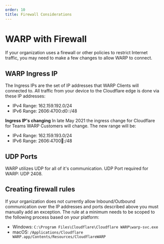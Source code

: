 ```yaml
---
order: 10
title: Firewall Considerations
---
```

# WARP with Firewall
If your organization uses a firewall or other policies to restrict Internet traffic, you may need to make a few changes to allow WARP to connect.

## WARP Ingress IP
The Ingress IPs are the set of IP addresses that WARP Clients will connected to. All traffic from your device to the Cloudflare edge is done via these IP addresses:
- IPv4 Range: 162.159.192.0/24
- IPv6 Range: 2606:4700:d0::/48


<Aside>

**Ingress IP's changing**
In late May 2021 the ingress change for Cloudflare for Teams WARP Customers will change. The new range will be:

- IPv4 Range: 162.159.193.0/24
- IPv6 Range: 2606:4700:100::/48
</Aside>

## UDP Ports
WARP utilizes UDP for all of it's communication. UDP Port required for WARP: UDP 2408. 

## Creating firewall rules
If your organization does not currently allow Inbound/Outbound communication over the IP addresses and ports described above you must manually add an exception. The rule at a minimum needs to be scoped to the following process based on your platform:
- Windows: `C:\Program Files\Cloudflare\Cloudflare WARP\warp-svc.exe`
- macOS: `/Applications/Cloudflare WARP.app/Contents/Resources/CloudflareWARP`
